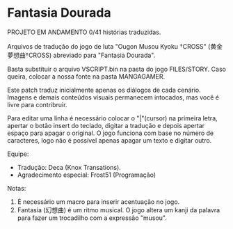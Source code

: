 # Fantasia Dourada

PROJETO EM ANDAMENTO 0/41 histórias traduzidas.

Arquivos de tradução do jogo de luta "Ougon Musou Kyoku †CROSS" (黄金夢想曲†CROSS) abreviado para "Fantasia Dourada".

Basta substituir o arquivo VSCRIPT.bin na pasta do jogo FILES/STORY. Caso queira, colocar a nossa fonte na pasta MANGAGAMER.

Este patch traduz inicialmente apenas os diálogos de cada cenário. Imagens e demais conteúdos visuais permanecem intocados, mas você é livre para contribruir.

Para editar uma linha é necessário colocar o "|"(cursor) na primeira letra, apertar o botão insert do teclado, digitar a tradução e depois apertar espaço para apagar o original. O jogo funciona com base no número de caracteres, logo não é possível apenas apagar um texto e digitar outro.

Equipe:
- Tradução: Deca (Knox Transations). 
- Agradecimento especial: Frost51 (Programação)

Notas: 
1) É necessário um macro para inserir acentuação no jogo.
2) Fantasia (幻想曲) é um ritmo musical. O jogo altera um kanji da palavra para fazer um trocadilho com a expressão "musou".
